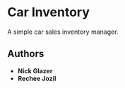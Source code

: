 # Car Inventory

A simple car sales inventory manager. 

## Authors

* **Nick Glazer**
* **Rechee Jozil**
